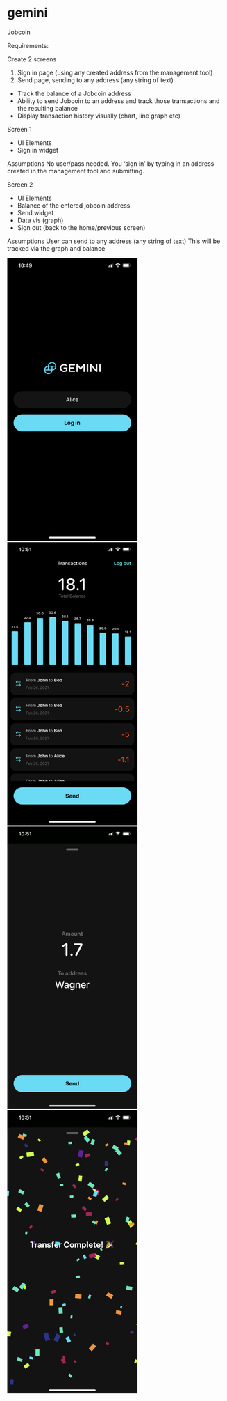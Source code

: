 # gemini
Jobcoin

Requirements:

Create 2 screens

1. Sign in page (using any created address from the management tool)
2. Send page, sending to any address (any string of text)

- Track the balance of a Jobcoin address
- Ability to send Jobcoin to an address and track those transactions and the resulting balance
- Display transaction history visually (chart, line graph etc)

 
Screen 1

- UI Elements
- Sign in widget

Assumptions
No user/pass needed.  You ‘sign in’ by typing in an address created in the management tool and submitting.


Screen 2

- UI Elements
- Balance of the entered jobcoin address
- Send widget
- Data vis (graph)
- Sign out (back to the home/previous screen)

Assumptions
User can send to any address (any string of text)
This will be tracked via the graph and balance




<div>
    <img src="https://github.com/wagnerdepaula/gemini/blob/master/login.png?raw=true" width="300" />
    <img src="https://github.com/wagnerdepaula/gemini/blob/master/dashboard.png?raw=true" width="300" />
    <img src="https://github.com/wagnerdepaula/gemini/blob/master/send.png?raw=true" width="300" />
    <img src="https://github.com/wagnerdepaula/gemini/blob/master/complete.png?raw=true" width="300" />
</div>

